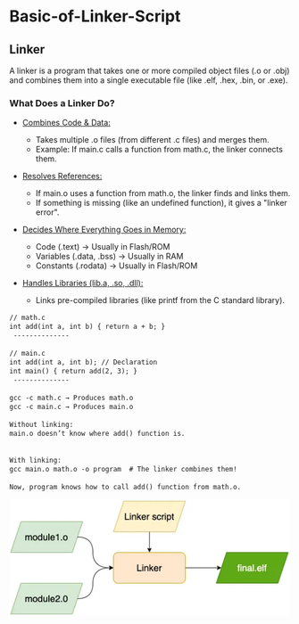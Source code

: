 # Basic-of-Linker-Script

## Linker

A linker is a program that takes one or more compiled object files (.o or .obj) and combines them into a single executable file (like .elf, .hex, .bin, or .exe).  

### What Does a Linker Do?

- <ins>Combines Code & Data:</ins>
	- Takes multiple .o files (from different .c files) and merges them.
	- Example: If main.c calls a function from math.c, the linker connects them.

- <ins>Resolves References:</ins>
	- If main.o uses a function from math.o, the linker finds and links them.
	- If something is missing (like an undefined function), it gives a "linker error".

- <ins>Decides Where Everything Goes in Memory:</ins>
	- Code (.text)            → Usually in Flash/ROM
	- Variables (.data, .bss) → Usually in RAM
	- Constants (.rodata)     → Usually in Flash/ROM

- <ins>Handles Libraries (lib.a, .so, .dll):</ins>
	- Links pre-compiled libraries (like printf from the C standard library).

```
// math.c
int add(int a, int b) { return a + b; }
 --------------

// main.c
int add(int a, int b); // Declaration
int main() { return add(2, 3); }
 --------------
 
gcc -c math.c → Produces math.o
gcc -c main.c → Produces main.o

Without linking:
main.o doesn’t know where add() function is.


With linking:
gcc main.o math.o -o program  # The linker combines them!

Now, program knows how to call add() function from math.o.
```

![Linking Process](/readme_images/linking_process.png)

